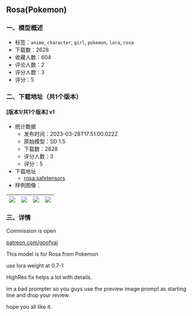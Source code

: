 ## Rosa(Pokemon)
### 一、模型概述

- 标签：`anime`, `character`, `girl`, `pokemon`, `lora`, `rosa`
- 下载数：2628
- 收藏人数：604
- 评论人数：2
- 评分人数：3
- 评分：5

### 二、下载地址（共1个版本）

#### [版本1/共1个版本] v1

- 统计数据
  - 发布时间：2023-03-28T17:51:00.022Z
  - 原始模型：SD 1.5
  - 下载数：2628
  - 评分人数：3
  - 评分：5
- 下载地址
  - [rosa.safetensors](https://civitai.com/api/download/models/29111)
- 样例图像：

| <img src="https://image.civitai.com/xG1nkqKTMzGDvpLrqFT7WA/87d72ef9-c79a-409e-7e76-984fcd8a3600/width=450/328683.jpeg" /> | <img src="https://image.civitai.com/xG1nkqKTMzGDvpLrqFT7WA/6dcacf65-4ada-4463-772a-50aca6a9b700/width=450/328690.jpeg" /> | <img src="https://image.civitai.com/xG1nkqKTMzGDvpLrqFT7WA/56f1b196-bad6-4a8c-4c81-96ba9b961d00/width=450/328689.jpeg" /> | <img src="https://image.civitai.com/xG1nkqKTMzGDvpLrqFT7WA/e85f6c67-bb91-49d8-3f5d-200ec3abf800/width=450/328688.jpeg" /> |
| ---- | ---- | ---- | ---- |


### 三、详情
<p>Commission is open</p><p><a target="_blank" rel="ugc" href="http://patreon.com/goofyai">patreon.com/goofyai</a></p><p>This model is for Rosa from Pokemon</p><p>use lora weight at 0.7-1</p><p>HighRes fix helps a lot with details.</p><p>im a bad prompter so you guys use the preview image prompt as starting line and drop your review.</p><p>hope you all like it.</p>